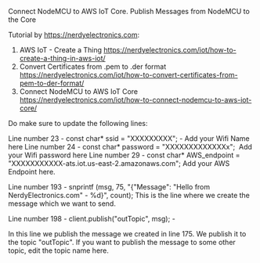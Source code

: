 Connect NodeMCU to AWS IoT Core.
Publish Messages from NodeMCU to the Core
 
Tutorial by https://nerdyelectronics.com:

1)  AWS IoT - Create a Thing
    https://nerdyelectronics.com/iot/how-to-create-a-thing-in-aws-iot/
2)  Convert Certificates from .pem to .der format
    https://nerdyelectronics.com/iot/how-to-convert-certificates-from-pem-to-der-format/
3)  Connect NodeMCU to AWS IoT Core
    https://nerdyelectronics.com/iot/how-to-connect-nodemcu-to-aws-iot-core/
	
Do make sure to update the following lines:

Line number 23 - const char* ssid = "XXXXXXXXX"; - Add your Wifi Name here
Line number 24 - const char* password = "XXXXXXXXXXXXXx";  Add your Wifi password here
Line number 29 - const char* AWS_endpoint = "XXXXXXXXXXX-ats.iot.us-east-2.amazonaws.com"; Add your AWS Endpoint here.

Line number 193 - snprintf (msg, 75, "{\"Message\": \"Hello from NerdyElectronics.com\" - %d}", count); 
This is the line where we create the message which we want to send.

Line number 198 - client.publish("outTopic", msg); - 

In this line we publish the message we created in line 175. 
We publish it to the topic "outTopic". 
If you want to publish the message to some other topic, edit the topic name here.